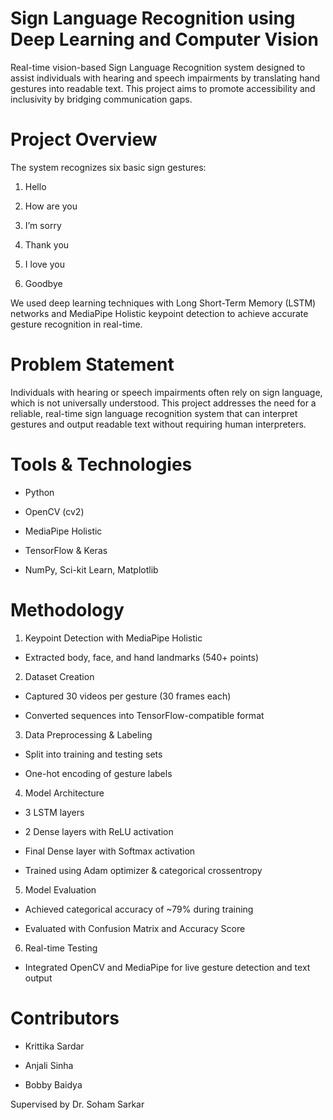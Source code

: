 # Sign Language Recognition using Deep Learning and Computer Vision

Real-time vision-based Sign Language Recognition system designed to assist individuals with hearing and speech impairments by translating hand gestures into readable text. This project aims to promote accessibility and inclusivity by bridging communication gaps.

# Project Overview

The system recognizes six basic sign gestures:

1. Hello

2. How are you

3. I’m sorry

4. Thank you

5. I love you

6. Goodbye

We used deep learning techniques with Long Short-Term Memory (LSTM) networks and MediaPipe Holistic keypoint detection to achieve accurate gesture recognition in real-time.

# Problem Statement

Individuals with hearing or speech impairments often rely on sign language, which is not universally understood. This project addresses the need for a reliable, real-time sign language recognition system that can interpret gestures and output readable text without requiring human interpreters.

# Tools & Technologies

- Python

- OpenCV (cv2)

- MediaPipe Holistic

- TensorFlow & Keras

- NumPy, Sci-kit Learn, Matplotlib

# Methodology

1. Keypoint Detection with MediaPipe Holistic

- Extracted body, face, and hand landmarks (540+ points)

2. Dataset Creation

- Captured 30 videos per gesture (30 frames each)

- Converted sequences into TensorFlow-compatible format

3. Data Preprocessing & Labeling

- Split into training and testing sets

- One-hot encoding of gesture labels

4. Model Architecture

- 3 LSTM layers

- 2 Dense layers with ReLU activation

- Final Dense layer with Softmax activation

- Trained using Adam optimizer & categorical crossentropy

5. Model Evaluation

- Achieved categorical accuracy of ~79% during training

- Evaluated with Confusion Matrix and Accuracy Score

6. Real-time Testing

- Integrated OpenCV and MediaPipe for live gesture detection and text output

# Contributors

- Krittika Sardar

- Anjali Sinha

- Bobby Baidya

Supervised by Dr. Soham Sarkar
